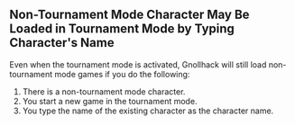 ## Non-Tournament Mode Character May Be Loaded in Tournament Mode by Typing Character's Name

Even when the tournament mode is activated, Gnollhack will still load non-tournament mode games if you do the following:

1. There is a non-tournament mode character.
2. You start a new game in the tournament mode.
3. You type the name of the existing character as the character name.